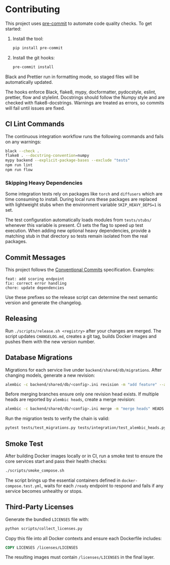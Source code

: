# Contributing

This project uses [pre-commit](https://pre-commit.com/) to automate code quality checks.
To get started:

1. Install the tool:
   ```bash
   pip install pre-commit
   ```
2. Install the git hooks:
   ```bash
   pre-commit install
   ```

Black and Prettier run in formatting mode, so staged files will be automatically
updated.

The hooks enforce Black, flake8, mypy, docformatter, pydocstyle, eslint, prettier, flow and stylelint. Docstrings should follow the Numpy style and are checked with flake8-docstrings. Warnings are treated as errors, so commits will fail until issues are fixed.

## CI Lint Commands

The continuous integration workflow runs the following commands and fails on any warnings:

```bash
black --check .
flake8 . --docstring-convention=numpy
mypy backend --explicit-package-bases --exclude "tests"
npm run lint
npm run flow
```

### Skipping Heavy Dependencies

Some integration tests rely on packages like `torch` and `diffusers` which are
time consuming to install. During local runs these packages are replaced with
lightweight stubs when the environment variable `SKIP_HEAVY_DEPS=1` is set.

The test configuration automatically loads modules from `tests/stubs/` whenever
this variable is present. CI sets the flag to speed up test execution. When
adding new optional heavy dependencies, provide a matching stub in that
directory so tests remain isolated from the real packages.

## Commit Messages

This project follows the [Conventional Commits](https://www.conventionalcommits.org/) specification. Examples:

```
feat: add scoring endpoint
fix: correct error handling
chore: update dependencies
```

Use these prefixes so the release script can determine the next semantic version and generate the changelog.

## Releasing

Run `./scripts/release.sh <registry>` after your changes are merged. The script updates `CHANGELOG.md`, creates a git tag, builds Docker images and pushes them with the new version number.

## Database Migrations

Migrations for each service live under `backend/shared/db/migrations`. After changing models, generate a new revision:

```bash
alembic -c backend/shared/db/<config>.ini revision -m "add feature" --autogenerate
```

Before merging branches ensure only one revision head exists. If multiple heads are reported by `alembic heads`, create a merge revision:

```bash
alembic -c backend/shared/db/<config>.ini merge -m "merge heads" HEADS
```

Run the migration tests to verify the chain is valid:

```bash
pytest tests/test_migrations.py tests/integration/test_alembic_heads.py
```

## Smoke Test

After building Docker images locally or in CI, run a smoke test to ensure the
core services start and pass their health checks:

```bash
./scripts/smoke_compose.sh
```

The script brings up the essential containers defined in
`docker-compose.test.yml`, waits for each `/ready` endpoint to respond and fails
if any service becomes unhealthy or stops.

## Third-Party Licenses

Generate the bundled `LICENSES` file with:

```bash
python scripts/collect_licenses.py
```

Copy this file into all Docker contexts and ensure each Dockerfile includes:

```Dockerfile
COPY LICENSES /licenses/LICENSES
```

The resulting images must contain `/licenses/LICENSES` in the final layer.
